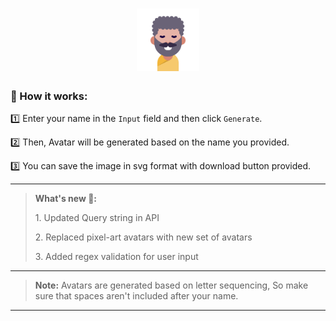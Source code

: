 <h1 align="center"> <img src="image/Readme-Logo.svg" alt="Avatar-Logo" width=100px" height="100px"> </h1>

### 🔁 How it works:
  

1️⃣ Enter your name in the `Input` field and then click `Generate`.
  
2️⃣ Then, Avatar will be generated based on the name you provided.
 
3️⃣ You can save the image in svg format with download button provided.    
  
  
---
> **What's new 🐞:** 
>  <p>1. Updated Query string in API</p>
>  <p>2. Replaced pixel-art avatars with new set of avatars</p>
>  <p>3. Added regex validation for user input</p>
---  
> **Note:** Avatars are generated based on letter sequencing, So make sure that spaces aren't included after your name.
---
